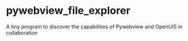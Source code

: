 # pywebview_file_explorer
A tiny program to discover the capabilities of Pywebview and OpenUI5 in collaboration
